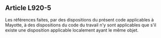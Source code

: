 Article L920-5
----
Les références faites, par des dispositions du présent code applicables à
Mayotte, à des dispositions du code du travail n'y sont applicables que s'il
existe une disposition applicable localement ayant le même objet.
